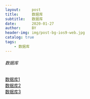 ```yaml
---
layout:     post
title:      数据库
subtitle:   数据库
date:       2020-01-27
author:     BY
header-img: img/post-bg-ios9-web.jpg
catalog: true
tags:
    - 数据库
---
```


###### 数据库
[数据库1](_posts/database/1.md)     
[数据库2](_posts/database/2.md)     
[数据库3](_posts/database/3.md)     
